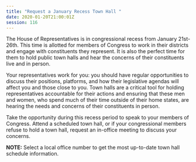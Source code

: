 ```yaml
---
title: "Request a January Recess Town Hall "
date: 2020-01-20T21:00:01Z
session: 116
---
```

The House of Representatives is in congressional recess from January 21st-26th. This time is allotted for members of Congress to work in their districts and engage with constituents they represent. It is also the perfect time for them to hold public town halls and hear the concerns of their constituents live and in person. 

Your representatives work for you: you should have regular opportunities to discuss their positions, platforms, and how their legislative agendas will affect you and those close to you. Town halls are a critical tool for holding representatives accountable for their actions and ensuring that these men and women, who spend much of their time outside of their home states, are hearing the needs and concerns of their constituents in person.

Take the opportunity during this recess period to speak to your members of Congress. Attend a scheduled town hall, or if your congressional members refuse to hold a town hall, request an in-office meeting to discuss your concerns.

**NOTE:** Select a local office number to get the most up-to-date town hall schedule information.
